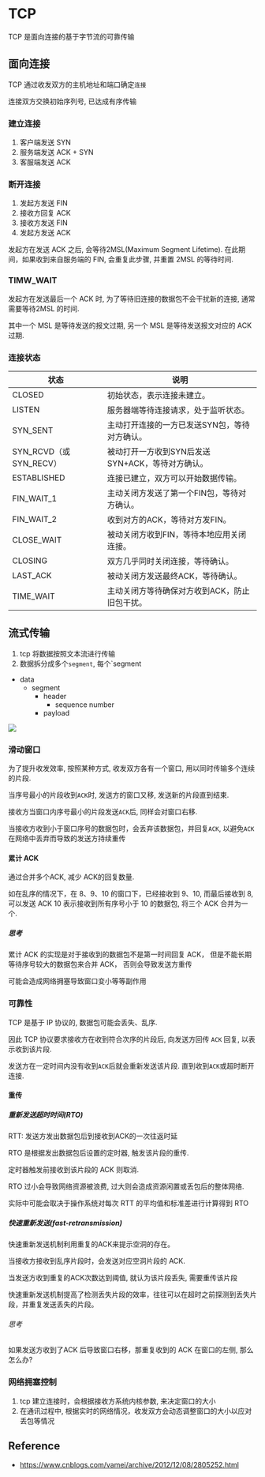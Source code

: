 # TCP

TCP 是面向连接的基于字节流的可靠传输

## 面向连接

TCP 通过收发双方的主机地址和端口确定`连接`

连接双方交换初始序列号, 已达成有序传输

### 建立连接

1. 客户端发送 SYN
2. 服务端发送 ACK + SYN
3. 客服端发送 ACK

### 断开连接

1. 发起方发送 FIN
2. 接收方回复 ACK
3. 接收方发送 FIN
4. 发起方发送 ACK

发起方在发送 ACK 之后, 会等待2MSL(Maximum Segment Lifetime).
在此期间，如果收到来自服务端的 FIN, 会重复此步骤, 并重置 2MSL 的等待时间.

### TIMW_WAIT

发起方在发送最后一个 ACK 时, 为了等待旧连接的数据包不会干扰新的连接, 通常需要等待2MSL 的时间.

其中一个 MSL 是等待发送的报文过期, 另一个 MSL 是等待发送报文对应的 ACK 过期.

### 连接状态

| 状态                   | 说明                                             |
| ---------------------- | ------------------------------------------------ |
| CLOSED                 | 初始状态，表示连接未建立。                       |
| LISTEN                 | 服务器端等待连接请求，处于监听状态。             |
| SYN_SENT               | 主动打开连接的一方已发送SYN包，等待对方确认。    |
| SYN_RCVD（或SYN_RECV） | 被动打开一方收到SYN后发送SYN+ACK，等待对方确认。 |
| ESTABLISHED            | 连接已建立，双方可以开始数据传输。               |
| FIN_WAIT_1             | 主动关闭方发送了第一个FIN包，等待对方确认。      |
| FIN_WAIT_2             | 收到对方的ACK，等待对方发FIN。                   |
| CLOSE_WAIT             | 被动关闭方收到FIN，等待本地应用关闭连接。        |
| CLOSING                | 双方几乎同时关闭连接，等待确认。                 |
| LAST_ACK               | 被动关闭方发送最终ACK，等待确认。                |
| TIME_WAIT              | 主动关闭方等待确保对方收到ACK，防止旧包干扰。    |

## 流式传输

1. tcp 将数据按照文本流进行传输
2. 数据拆分成多个`segment`, 每个`segment

- data
    - segment
        - header
            - sequence number
        - payload

![](https://qsoyq-public.oss-cn-shanghai.aliyuncs.com/pic/obsidian/v1/895c23db387a4afa8488f9dcd8616e35.png)

### 滑动窗口

为了提升收发效率, 按照某种方式, 收发双方各有一个窗口, 用以同时传输多个连续的片段.

当序号最小的片段收到`ACK`时, 发送方的窗口又移, 发送新的片段直到结束.

接收方当窗口内序号最小的片段发送`ACK`后, 同样会对窗口右移.

当接收方收到小于窗口序号的数据包时，会丢弃该数据包，并回复`ACK`, 以避免`ACK`在网络中丢弃而导致的发送方持续重传

#### 累计 ACK

通过合并多个ACK, 减少 ACK的回复数量.

如在乱序的情况下，在 8、9、10 的窗口下，已经接收到 9、10, 而最后接收到 8, 可以发送 ACK 10 表示接收到所有序号小于 10 的数据包, 将三个 ACK 合并为一个.

##### 思考

累计 ACK 的实现是对于接收到的数据包不是第一时间回复 ACK， 但是不能长期等待序号较大的数据包来合并 ACK， 否则会导致发送方重传

可能会造成网络拥塞导致窗口变小等等副作用

### 可靠性

TCP 是基于 IP 协议的, 数据包可能会丢失、乱序.

因此 TCP 协议要求接收方在收到符合次序的片段后, 向发送方回传 `ACK` 回复, 以表示收到该片段.

发送方在一定时间内没有收到`ACK`后就会重新发送该片段. 直到收到`ACK`或超时断开连接.

#### 重传

##### 重新发送超时时间(RTO)

RTT: 发送方发出数据包后到接收到ACK的一次往返时延

RTO 是根据发出数据包后设置的定时器, 触发该片段的重传.

定时器触发前接收到该片段的 ACK 则取消.

RTO 过小会导致网络资源被浪费, 过大则会造成资源闲置或丢包后的整体网络.

实际中可能会取决于操作系统对每次 RTT 的平均值和标准差进行计算得到 RTO

##### 快速重新发送(fast-retransmission)

快速重新发送机制利用重复的ACK来提示空洞的存在。

当接收方接收到乱序片段时，会发送对应空洞片段的 ACK.

当发送方收到重复的ACK次数达到阈值, 就认为该片段丢失, 需要重传该片段

快速重新发送机制提高了检测丢失片段的效率，往往可以在超时之前探测到丢失片段，并重复发送丢失的片段。

###### 思考

如果发送方收到了ACK 后导致窗口右移，那重复收到的 ACK 在窗口的左侧, 那么怎么办?

### 网络拥塞控制

1. tcp 建立连接时，会根据接收方系统内核参数, 来决定窗口的大小
2. 在通讯过程中, 根据实时的网络情况，收发双方会动态调整窗口的大小以应对丢包等情况

## Reference

- <https://www.cnblogs.com/vamei/archive/2012/12/08/2805252.html>
